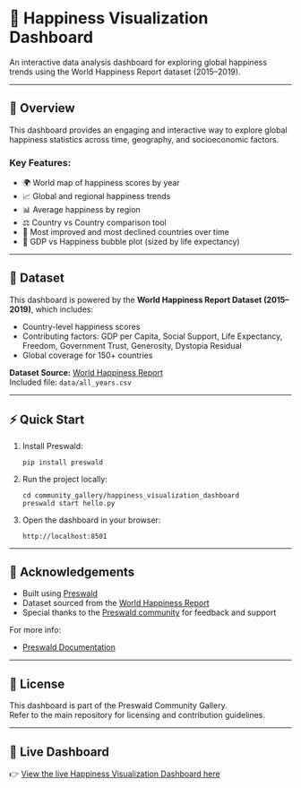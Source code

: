 # 🌟 Happiness Visualization Dashboard

An interactive data analysis dashboard for exploring global happiness trends using the World Happiness Report dataset (2015–2019).

---

## 📌 Overview

This dashboard provides an engaging and interactive way to explore global happiness statistics across time, geography, and socioeconomic factors.

### Key Features:
- 🌍 World map of happiness scores by year
- 📈 Global and regional happiness trends
- 📊 Average happiness by region
- ⚖️ Country vs Country comparison tool
- 🔺 Most improved and most declined countries over time
- 💬 GDP vs Happiness bubble plot (sized by life expectancy)

---

## 📂 Dataset

This dashboard is powered by the **World Happiness Report Dataset (2015–2019)**, which includes:
- Country-level happiness scores
- Contributing factors: GDP per Capita, Social Support, Life Expectancy, Freedom, Government Trust, Generosity, Dystopia Residual
- Global coverage for 150+ countries

**Dataset Source:** [World Happiness Report](https://worldhappiness.report/)  
Included file: `data/all_years.csv`

---

## ⚡ Quick Start

1. Install Preswald:

    ```
    pip install preswald
    ```

2. Run the project locally:

    ```
    cd community_gallery/happiness_visualization_dashboard
    preswald start hello.py
    ```

3. Open the dashboard in your browser:

    ```
    http://localhost:8501
    ```

---

## 🙌 Acknowledgements

- Built using [Preswald](https://preswald.com)
- Dataset sourced from the [World Happiness Report](https://worldhappiness.report/)
- Special thanks to the [Preswald community](https://join.slack.com/t/preswald-community/shared_invite/zt-31vvfitfm-_vG1HR9hYysR_56u_PfI8Q) for feedback and support

For more info:
- [Preswald Documentation](https://docs.preswald.com/introduction)

---

## 📄 License

This dashboard is part of the Preswald Community Gallery.  
Refer to the main repository for licensing and contribution guidelines.

---

## 🔗 Live Dashboard

👉 [View the live Happiness Visualization Dashboard here](https://sleepdashboard-299190-ptighnxj.preswald.app/)
